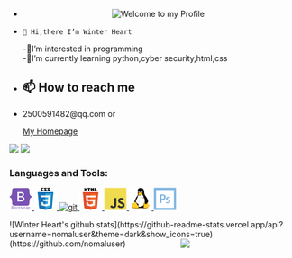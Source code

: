 - <div align="center">
  <img src="https://github.com/BrunnerLivio/brunnerlivio/blob/master/images/welcome.png?raw=true" style="max-width: 100%;" alt="Welcome to my Profile" />
-     👋 Hi,there I’m Winter Heart
    -👀I’m interested in programming<br>
    -🌱I’m currently learning python,cyber security,html,css
- <h2>📫 How to reach me 
- <p>2500591482@qq.com or</p> <a href="https://whgal.top/">My Homepage</a>
  <!-- 浏览量和天气 -->
 <p>
  <a href="https://count.caoyus.com/"><img src="https://count.getloli.com/get/@:caoyus"></a>
  <img src="https://weather-icon.journeyad.repl.co/@shanghai?v=1" >
 </p>
 
<h3 align="left">Languages and Tools:</h3>
<a href="https://getbootstrap.com" target="_blank"> <img src="https://raw.githubusercontent.com/devicons/devicon/master/icons/bootstrap/bootstrap-plain-wordmark.svg" alt="bootstrap" width="40" height="40"/> </a> <a href="https://www.w3schools.com/css/" target="_blank"> <img src="https://raw.githubusercontent.com/devicons/devicon/master/icons/css3/css3-original-wordmark.svg" alt="css3" width="40" height="40"/> </a> <a href="https://git-scm.com/" target="_blank"> <img src="https://www.vectorlogo.zone/logos/git-scm/git-scm-icon.svg" alt="git" width="40" height="40"/> </a> <a href="https://www.w3.org/html/" target="_blank"> <img src="https://raw.githubusercontent.com/devicons/devicon/master/icons/html5/html5-original-wordmark.svg" alt="html5" width="40" height="40"/> </a> <a href="https://developer.mozilla.org/en-US/docs/Web/JavaScript" target="_blank"> <img src="https://raw.githubusercontent.com/devicons/devicon/master/icons/javascript/javascript-original.svg" alt="javascript" width="40" height="40"/> </a> <a href="https://www.linux.org/" target="_blank"> <img src="https://raw.githubusercontent.com/devicons/devicon/master/icons/linux/linux-original.svg" alt="linux" width="40" height="40"/> </a> <a href="https://www.photoshop.com/en" target="_blank"> <img src="https://raw.githubusercontent.com/devicons/devicon/master/icons/photoshop/photoshop-line.svg" alt="photoshop" width="40" height="40"/> </a></p>
    ![Winter Heart's github stats](https://github-readme-stats.vercel.app/api?username=nomaluser&theme=dark&show_icons=true)(https://github.com/nomaluser)
 <img align='right' src='https://cdn.jsdelivr.net/gh/moezx/cdn@3.2.1/img/other/iloli.gif' width='200'>
<!---
nomaluser/nomaluser is a ✨ special ✨ repository because its `README.md` (this file) appears on your GitHub profile.
You can click the Preview link to take a look at your changes.
--->
